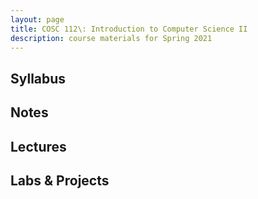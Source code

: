 ```yaml
---
layout: page
title: COSC 112\: Introduction to Computer Science II
description: course materials for Spring 2021
---
```


## Syllabus

## Notes

## Lectures

## Labs & Projects


